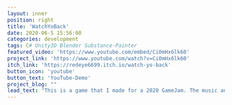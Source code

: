 ```yaml
---
layout: inner
position: right
title: 'WatchYoBack'
date: 2020-06-5 15:56:00
categories: development
tags: C# Unity3D Blender Substance-Painter
featured_video: 'https://www.youtube.com/embed/Ci0mHx6lk60'
project_link: 'https://www.youtube.com/watch?v=Ci0mHx6lk60'
itch_link: 'https://redeye6699.itch.io/watch-yo-back'
button_icon: 'youtube'
button_text: 'YouTube-Demo'
project_blog: ""
lead_text: "This is a game that I made for a 2020 GameJam. The music and all the audio work was done by my only other team-mate from Nederland! you can find his sound-cloud link <a class='link-class' href='https://soundcloud.com/spooked_to_death'>here</a>"  
---
```

